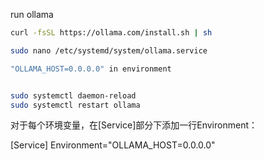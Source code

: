 

run ollama
```bash
curl -fsSL https://ollama.com/install.sh | sh

sudo nano /etc/systemd/system/ollama.service

"OLLAMA_HOST=0.0.0.0" in environment


sudo systemctl daemon-reload
sudo systemctl restart ollama

```



对于每个环境变量，在[Service]部分下添加一行Environment：

[Service]
Environment="OLLAMA_HOST=0.0.0.0"